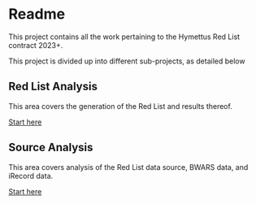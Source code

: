 # Readme
This project contains all the work pertaining to the Hymettus Red List contract 2023+.

This project is divided up into different sub-projects, as detailed below

## Red List Analysis
This area covers the generation of the Red List and results thereof.

[Start here](/red_list_analysis/readme.md)

## Source Analysis
This area covers analysis of the Red List data source, BWARS data, and iRecord data.

[Start here](/source_analysis/readme.md)